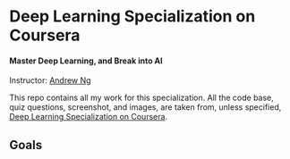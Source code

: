 # Deep Learning Specialization on Coursera
#### Master Deep Learning, and Break into AI

Instructor: <a href="http://www.andrewng.org/">Andrew Ng</a></p>

This repo contains all my work for this specialization. All the code base, quiz questions, screenshot, and images, are taken from, unless specified,  <a href="https://www.coursera.org/specializations/deep-learning">Deep Learning Specialization on Coursera</a>.

## Goals


